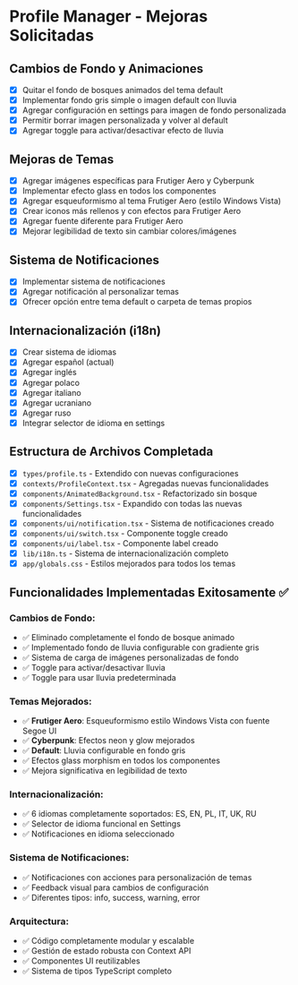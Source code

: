 # Profile Manager - Mejoras Solicitadas

## Cambios de Fondo y Animaciones
- [x] Quitar el fondo de bosques animados del tema default
- [x] Implementar fondo gris simple o imagen default con lluvia
- [x] Agregar configuración en settings para imagen de fondo personalizada
- [x] Permitir borrar imagen personalizada y volver al default
- [x] Agregar toggle para activar/desactivar efecto de lluvia

## Mejoras de Temas
- [x] Agregar imágenes específicas para Frutiger Aero y Cyberpunk
- [x] Implementar efecto glass en todos los componentes
- [x] Agregar esqueuformismo al tema Frutiger Aero (estilo Windows Vista)
- [x] Crear iconos más rellenos y con efectos para Frutiger Aero
- [x] Agregar fuente diferente para Frutiger Aero
- [x] Mejorar legibilidad de texto sin cambiar colores/imágenes

## Sistema de Notificaciones
- [x] Implementar sistema de notificaciones
- [x] Agregar notificación al personalizar temas
- [x] Ofrecer opción entre tema default o carpeta de temas propios

## Internacionalización (i18n)
- [x] Crear sistema de idiomas
- [x] Agregar español (actual)
- [x] Agregar inglés
- [x] Agregar polaco
- [x] Agregar italiano
- [x] Agregar ucraniano
- [x] Agregar ruso
- [x] Integrar selector de idioma en settings

## Estructura de Archivos Completada
- [x] `types/profile.ts` - Extendido con nuevas configuraciones
- [x] `contexts/ProfileContext.tsx` - Agregadas nuevas funcionalidades
- [x] `components/AnimatedBackground.tsx` - Refactorizado sin bosque
- [x] `components/Settings.tsx` - Expandido con todas las nuevas funcionalidades
- [x] `components/ui/notification.tsx` - Sistema de notificaciones creado
- [x] `components/ui/switch.tsx` - Componente toggle creado
- [x] `components/ui/label.tsx` - Componente label creado
- [x] `lib/i18n.ts` - Sistema de internacionalización completo
- [x] `app/globals.css` - Estilos mejorados para todos los temas

## Funcionalidades Implementadas Exitosamente ✅

### Cambios de Fondo:
- ✅ Eliminado completamente el fondo de bosque animado
- ✅ Implementado fondo de lluvia configurable con gradiente gris
- ✅ Sistema de carga de imágenes personalizadas de fondo
- ✅ Toggle para activar/desactivar lluvia
- ✅ Toggle para usar lluvia predeterminada

### Temas Mejorados:
- ✅ **Frutiger Aero**: Esqueuformismo estilo Windows Vista con fuente Segoe UI
- ✅ **Cyberpunk**: Efectos neon y glow mejorados
- ✅ **Default**: Lluvia configurable en fondo gris
- ✅ Efectos glass morphism en todos los componentes
- ✅ Mejora significativa en legibilidad de texto

### Internacionalización:
- ✅ 6 idiomas completamente soportados: ES, EN, PL, IT, UK, RU
- ✅ Selector de idioma funcional en Settings
- ✅ Notificaciones en idioma seleccionado

### Sistema de Notificaciones:
- ✅ Notificaciones con acciones para personalización de temas
- ✅ Feedback visual para cambios de configuración
- ✅ Diferentes tipos: info, success, warning, error

### Arquitectura:
- ✅ Código completamente modular y escalable
- ✅ Gestión de estado robusta con Context API
- ✅ Componentes UI reutilizables
- ✅ Sistema de tipos TypeScript completo
